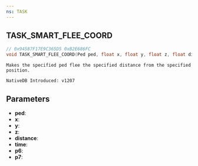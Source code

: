 ```yaml
---
ns: TASK
---
```

## TASK_SMART_FLEE_COORD

```c
// 0x94587F17E9C365D5 0xB2E686FC
void TASK_SMART_FLEE_COORD(Ped ped, float x, float y, float z, float distance, int time, BOOL p6, BOOL p7);
```

```
Makes the specified ped flee the specified distance from the specified position.

NativeDB Introduced: v1207
```

## Parameters
* **ped**:
* **x**:
* **y**:
* **z**:
* **distance**:
* **time**:
* **p6**:
* **p7**:
